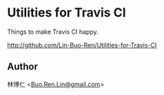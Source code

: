 # Utilities for Travis CI
Things to make Travis CI happy.

<http://github.com/Lin-Buo-Ren/Utilities-for-Travis-CI>

## Author
林博仁 &lt;<Buo.Ren.Lin@gmail.com>&gt;
